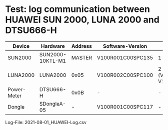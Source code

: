 # Test: log communication between HUAWEI SUN 2000, LUNA 2000 and DTSU666-H

| Device   | Hardware         | Address  | Software-Version | Comment |
|----------|------------------|----------|------------------|----------|
| SUN2000  | SUN2000-10KTL-M1 | MASTER   | V100R001C00SPC135 | 1 String connected
| LUNA2000 | LUNA2000         | 0x05     | V100R002C00SPC100 | 2 Packs connected (V100R002C00SPC000B023, V100R002C00SPC100) 
| Power-Meter | DTSU666-H | 0x0B | - | - |
| Dongle | SDongleA-05 | - | V100R001C00SPC117 | - |

Log-File: 2021-08-01_HUAWEI-Log.csv